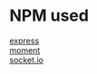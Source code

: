 # NPM used
[express](https://www.npmjs.com/package/express)<br>
[moment](https://www.npmjs.com/package/moment)<br>
[socket.io](https://socket.io/)
